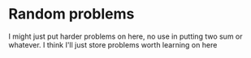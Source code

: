 # Random problems
I might just put harder problems on here, no use in putting two sum or whatever. I think I'll just store problems worth learning on here
